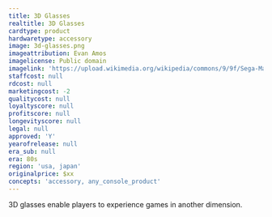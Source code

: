 ```yaml
---
title: 3D Glasses
realtitle: 3D Glasses
cardtype: product
hardwaretype: accessory
image: 3d-glasses.png
imageattribution: Evan Amos
imagelicense: Public domain
imagelink: 'https://upload.wikimedia.org/wikipedia/commons/9/9f/Sega-Masters-Sys-3D-Glasses.jpg'
staffcost: null
rdcost: null
marketingcost: -2
qualitycost: null
loyaltyscore: null
profitscore: null
longevityscore: null
legal: null
approved: 'Y'
yearofrelease: null
era_sub: null
era: 80s
region: 'usa, japan'
originalprice: $xx
concepts: 'accessory, any_console_product'
---
```


3D glasses enable players to experience games in another dimension.
